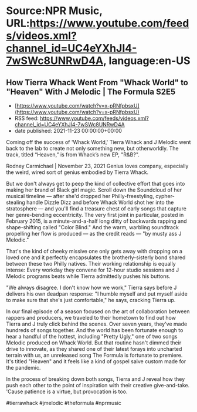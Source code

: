 # Source:NPR Music, URL:https://www.youtube.com/feeds/videos.xml?channel_id=UC4eYXhJI4-7wSWc8UNRwD4A, language:en-US

## How Tierra Whack Went From "Whack World" to "Heaven" With J Melodic | The Formula S2E5
 - [https://www.youtube.com/watch?v=x-pRNfpbsxU](https://www.youtube.com/watch?v=x-pRNfpbsxU)
 - RSS feed: https://www.youtube.com/feeds/videos.xml?channel_id=UC4eYXhJI4-7wSWc8UNRwD4A
 - date published: 2021-11-23 00:00:00+00:00

Coming off the success of 'Whack World,' Tierra Whack and J Melodic went back to the lab to create not only something new, but otherworldly. The track, titled “Heaven,” is from Whack’s new EP, "R&B?".

Rodney Carmichael | November 23, 2021
Genius loves company, especially the weird, wired sort of genius embodied by Tierra Whack. 

But we don't always get to peep the kind of collective effort that goes into making her brand of Black girl magic. Scroll down the Soundcloud of her musical timeline — after she'd dropped her Philly-freestyling, cypher-stealing handle Dizzle Dizz and before Whack World shot her into the stratosphere — and you'll find a treasure chest of early songs that capture her genre-bending eccentricity. The very first joint in particular, posted in February 2015, is a minute-and-a-half long ditty of backwards rapping and shape-shifting called "Color Blind." And the warm, warbling soundtrack propelling her flow is produced — as the credit reads — "by musty ass J Melodic." 

That's the kind of cheeky missive one only gets away with dropping on a loved one and it perfectly encapsulates the brotherly-sisterly bond shared between these two Philly natives. Their working relationship is equally intense: Every workday they convene for 12-hour studio sessions and J Melodic programs beats while Tierra admittedly pushes his buttons. 

"We always disagree. I don't know how we work," Tierra says before J delivers his own deadpan response: "I humble myself and put myself aside to make sure that she's just comfortable," he says, cracking Tierra up.

In our final episode of a season focused on the art of collaboration between rappers and producers, we traveled to their hometown to find out how Tierra and J truly click behind the scenes. Over seven years, they've made hundreds of songs together. And the world has been fortunate enough to hear a handful of the hottest, including "Pretty Ugly," one of two songs Melodic produced on Whack World. But that routine hasn't dimmed their drive to innovate, as they shared one of their latest forays into uncharted terrain with us, an unreleased song The Formula is fortunate to premiere. It's titled "Heaven" and it feels like a kind of gospel salve custom made for the pandemic. 

In the process of breaking down both songs, Tierra and J reveal how they push each other to the point of inspiration with their creative give-and-take. 'Cause patience is a virtue, but provocation is too.

#tierrawhack #jmelodic #theformula #nprmusic

